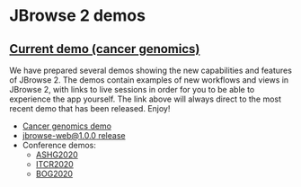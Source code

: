 # JBrowse 2 demos

## [Current demo (cancer genomics)](http://jbrowse.org/demos/current/)

We have prepared several demos showing the new capabilities and features of
JBrowse 2.
The demos contain examples of new workflows and views in JBrowse 2, with links
to live sessions in order for you to be able to experience the app yourself.
The link above will always direct to the most recent demo that has been released.
Enjoy!

- [Cancer genomics demo](http://jbrowse.org/demos/cancer-demo-2020/)
- [jbrowse-web@1.0.0 release](http://jbrowse.org/demos/1.0.0/)
- Conference demos:
  - [ASHG2020](http://jbrowse.org/demos/ashg2020/)
  - [ITCR2020](http://jbrowse.org/demos/itcr2020/)
  - [BOG2020](http://jbrowse.org/demos/bog2020/)
